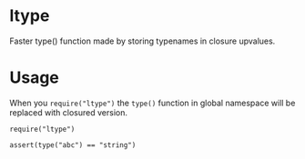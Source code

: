 ltype
=====

Faster type() function made by storing typenames in closure upvalues.

Usage
=====

When you `require("ltype")` the `type()` function in global namespace will be replaced with closured version.

    require("ltype")

    assert(type("abc") == "string")
